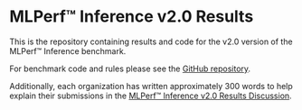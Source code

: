 #  MLPerf™ Inference v2.0 Results

This is the repository containing results and code for the v2.0 version of the MLPerf™ Inference benchmark.

For benchmark code and rules please see the [GitHub repository](https://github.com/mlcommons/inference).

Additionally, each organization has written approximately 300 words to help explain their submissions in the [MLPerf™ Inference v2.0 Results Discussion](blob/main/MLPerf%E2%84%A2%20Inference20v2.020Results20Discussion.pdf).
